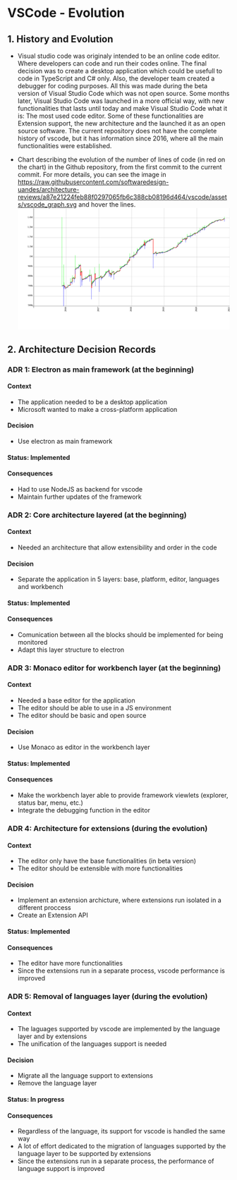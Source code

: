 # VSCode - Evolution

## 1. History and Evolution

- Visual studio code was originaly intended to be an online code editor. Where developers can code and run their codes online. The final decision was to create a desktop application which could be usefull to code in TypeScript and C# only. Also, the developer team created a debugger for coding purposes. All this was made during the beta version of Visual Studio Code which was not open source. Some months later, Visual Studio Code was launched in a more official way, with new functionalities that lasts until today and make Visual Studio Code what it is: The most used code editor. Some of these functionalities are Extension support, the new architecture and the launched it as an open source software.
The current repository does not have the complete history of vscode, but it has information since 2016, where all the main functionalities were established.

- Chart describing the evolution of the number of lines of code (in red on the chart) in the Github repository, from the first commit to the current commit. For more details, you can see the image in https://raw.githubusercontent.com/softwaredesign-uandes/architecture-reviews/a87e21224feb88f0297065fb6c388cb08196d464/vscode/assets/vscode_graph.svg and hover the lines.
![](assets/vscode_graph.svg "Evolution of lines of code in the Github repository")

## 2. Architecture Decision Records

### ADR 1: Electron as main framework (at the beginning)

#### Context

- The application needed to be a desktop application
- Microsoft wanted to make a cross-platform application

#### Decision

- Use electron as main framework

#### Status: Implemented

#### Consequences

- Had to use NodeJS as backend for vscode
- Maintain further updates of the framework

### ADR 2: Core architecture layered (at the beginning)

#### Context

- Needed an architecture that allow extensibility and order in the code

#### Decision

- Separate the application in 5 layers: base, platform, editor, languages and workbench

#### Status: Implemented

#### Consequences

- Comunication between all the blocks should be implemented for being monitored
- Adapt this layer structure to electron

### ADR 3: Monaco editor for workbench layer (at the beginning)

#### Context

- Needed a base editor for the application
- The editor should be able to use in a JS environment
- The editor should be basic and open source

#### Decision

- Use Monaco as editor in the workbench layer

#### Status: Implemented

#### Consequences

- Make the workbench layer able to provide framework viewlets (explorer, status bar, menu, etc.)
- Integrate the debugging function in the editor

### ADR 4: Architecture for extensions (during the evolution)

#### Context

- The editor only have the base functionalities (in beta version)
- The editor should be extensible with more functionalities

#### Decision

- Implement an extension archicture, where extensions run isolated in a different proccess
- Create an Extension API

#### Status: Implemented

#### Consequences

- The editor have more functionalities
- Since the extensions run in a separate process, vscode performance is improved

### ADR 5: Removal of languages layer (during the evolution)

#### Context

- The laguages supported by vscode are implemented by the language layer and by extensions
- The unification of the languages support is needed

#### Decision

- Migrate all the language support to extensions
- Remove the language layer

#### Status: In progress

#### Consequences

- Regardless of the language, its support for vscode is handled the same way
- A lot of effort dedicated to the migration of languages supported by the language layer to be supported by extensions
- Since the extensions run in a separate process, the performance of language support is improved
